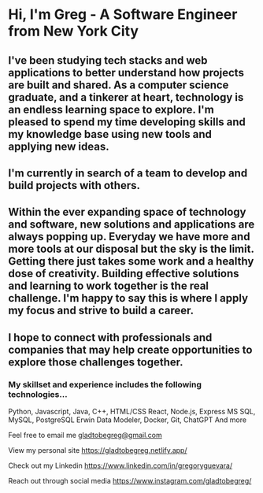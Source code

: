 Hi, I'm Greg - A Software Engineer from New York City
=====================================================

## I've been studying tech stacks and web applications to better understand how projects are built and shared. As a computer science graduate, and a tinkerer at heart, technology is an endless learning space to explore. I'm pleased to spend my time developing skills and my knowledge base using new tools and applying new ideas.
## I'm currently in search of a team to develop and build projects with others.
## Within the ever expanding space of technology and software, new solutions and applications are always popping up. Everyday we have more and more tools at our disposal but the sky is the limit. Getting there just takes some work and a healthy dose of creativity. Building effective solutions and learning to work together is the real challenge. I'm happy to say this is where I apply my focus and strive to build a career.
## I hope to connect with professionals and companies that may help create opportunities to explore those challenges together.
### My skillset and experience includes the following technologies...

Python, Javascript, Java, C++, HTML/CSS
React, Node.js, Express
MS SQL, MySQL, PostgreSQL
Erwin Data Modeler, Docker, Git, ChatGPT
And more

Feel free to email me
gladtobegreg@gmail.com

View my personal site
https://gladtobegreg.netlify.app/

Check out my Linkedin
https://www.linkedin.com/in/gregoryguevara/

Reach out through social media
https://www.instagram.com/gladtobegreg/
